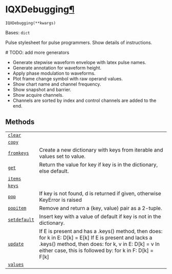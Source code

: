 # IQXDebugging[¶](#iqxdebugging "Permalink to this headline")

<span id="undefined" />

`IQXDebugging(**kwargs)`

Bases: `dict`

Pulse stylesheet for pulse programmers. Show details of instructions.

\# TODO: add more generators

*   Generate stepwise waveform envelope with latex pulse names.
*   Generate annotation for waveform height.
*   Apply phase modulation to waveforms.
*   Plot frame change symbol with raw operand values.
*   Show chart name and channel frequency.
*   Show snapshot and barrier.
*   Show acquire channels.
*   Channels are sorted by index and control channels are added to the end.

## Methods

|                                                                                                                                                                                     |                                                                                                                                                                                                                               |
| ----------------------------------------------------------------------------------------------------------------------------------------------------------------------------------- | ----------------------------------------------------------------------------------------------------------------------------------------------------------------------------------------------------------------------------- |
| [`clear`](qiskit.visualization.pulse_v2.IQXDebugging.clear#qiskit.visualization.pulse_v2.IQXDebugging.clear "qiskit.visualization.pulse_v2.IQXDebugging.clear")                     |                                                                                                                                                                                                                               |
| [`copy`](qiskit.visualization.pulse_v2.IQXDebugging.copy#qiskit.visualization.pulse_v2.IQXDebugging.copy "qiskit.visualization.pulse_v2.IQXDebugging.copy")                         |                                                                                                                                                                                                                               |
| [`fromkeys`](qiskit.visualization.pulse_v2.IQXDebugging.fromkeys#qiskit.visualization.pulse_v2.IQXDebugging.fromkeys "qiskit.visualization.pulse_v2.IQXDebugging.fromkeys")         | Create a new dictionary with keys from iterable and values set to value.                                                                                                                                                      |
| [`get`](qiskit.visualization.pulse_v2.IQXDebugging.get#qiskit.visualization.pulse_v2.IQXDebugging.get "qiskit.visualization.pulse_v2.IQXDebugging.get")                             | Return the value for key if key is in the dictionary, else default.                                                                                                                                                           |
| [`items`](qiskit.visualization.pulse_v2.IQXDebugging.items#qiskit.visualization.pulse_v2.IQXDebugging.items "qiskit.visualization.pulse_v2.IQXDebugging.items")                     |                                                                                                                                                                                                                               |
| [`keys`](qiskit.visualization.pulse_v2.IQXDebugging.keys#qiskit.visualization.pulse_v2.IQXDebugging.keys "qiskit.visualization.pulse_v2.IQXDebugging.keys")                         |                                                                                                                                                                                                                               |
| [`pop`](qiskit.visualization.pulse_v2.IQXDebugging.pop#qiskit.visualization.pulse_v2.IQXDebugging.pop "qiskit.visualization.pulse_v2.IQXDebugging.pop")                             | If key is not found, d is returned if given, otherwise KeyError is raised                                                                                                                                                     |
| [`popitem`](qiskit.visualization.pulse_v2.IQXDebugging.popitem#qiskit.visualization.pulse_v2.IQXDebugging.popitem "qiskit.visualization.pulse_v2.IQXDebugging.popitem")             | Remove and return a (key, value) pair as a 2-tuple.                                                                                                                                                                           |
| [`setdefault`](qiskit.visualization.pulse_v2.IQXDebugging.setdefault#qiskit.visualization.pulse_v2.IQXDebugging.setdefault "qiskit.visualization.pulse_v2.IQXDebugging.setdefault") | Insert key with a value of default if key is not in the dictionary.                                                                                                                                                           |
| [`update`](qiskit.visualization.pulse_v2.IQXDebugging.update#qiskit.visualization.pulse_v2.IQXDebugging.update "qiskit.visualization.pulse_v2.IQXDebugging.update")                 | If E is present and has a .keys() method, then does: for k in E: D\[k] = E\[k] If E is present and lacks a .keys() method, then does: for k, v in E: D\[k] = v In either case, this is followed by: for k in F: D\[k] = F\[k] |
| [`values`](qiskit.visualization.pulse_v2.IQXDebugging.values#qiskit.visualization.pulse_v2.IQXDebugging.values "qiskit.visualization.pulse_v2.IQXDebugging.values")                 |                                                                                                                                                                                                                               |
